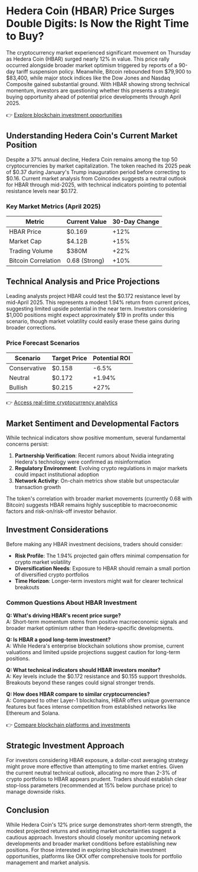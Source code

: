 # Hedera Coin (HBAR) Price Surges Double Digits: Is Now the Right Time to Buy?

The cryptocurrency market experienced significant movement on Thursday as Hedera Coin (HBAR) surged nearly 12% in value. This price rally occurred alongside broader market optimism triggered by reports of a 90-day tariff suspension policy. Meanwhile, Bitcoin rebounded from $79,900 to $83,400, while major stock indices like the Dow Jones and Nasdaq Composite gained substantial ground. With HBAR showing strong technical momentum, investors are questioning whether this presents a strategic buying opportunity ahead of potential price developments through April 2025.

👉 [Explore blockchain investment opportunities](https://bit.ly/okx-bonus)

## Understanding Hedera Coin's Current Market Position

Despite a 37% annual decline, Hedera Coin remains among the top 50 cryptocurrencies by market capitalization. The token reached its 2025 peak of $0.37 during January's Trump inauguration period before correcting to $0.16. Current market analysis from Coincodex suggests a neutral outlook for HBAR through mid-2025, with technical indicators pointing to potential resistance levels near $0.172.

### Key Market Metrics (April 2025)
| Metric                | Current Value     | 30-Day Change |
|-----------------------|-------------------|---------------|
| HBAR Price            | $0.169            | +12%          |
| Market Cap            | $4.12B            | +15%          |
| Trading Volume        | $380M             | +22%          |
| Bitcoin Correlation   | 0.68 (Strong)     | +10%          |

## Technical Analysis and Price Projections

Leading analysts project HBAR could test the $0.172 resistance level by mid-April 2025. This represents a modest 1.94% return from current prices, suggesting limited upside potential in the near term. Investors considering $1,000 positions might expect approximately $19 in profits under this scenario, though market volatility could easily erase these gains during broader corrections.

### Price Forecast Scenarios
| Scenario      | Target Price | Potential ROI |
|---------------|--------------|---------------|
| Conservative  | $0.158       | -6.5%         |
| Neutral       | $0.172       | +1.94%        |
| Bullish       | $0.215       | +27%          |

👉 [Access real-time cryptocurrency analytics](https://bit.ly/okx-bonus)

## Market Sentiment and Developmental Factors

While technical indicators show positive momentum, several fundamental concerns persist:

1. **Partnership Verification**: Recent rumors about Nvidia integrating Hedera's technology were confirmed as misinformation
2. **Regulatory Environment**: Evolving crypto regulations in major markets could impact institutional adoption
3. **Network Activity**: On-chain metrics show stable but unspectacular transaction growth

The token's correlation with broader market movements (currently 0.68 with Bitcoin) suggests HBAR remains highly susceptible to macroeconomic factors and risk-on/risk-off investor behavior.

## Investment Considerations

Before making any HBAR investment decisions, traders should consider:

- **Risk Profile**: The 1.94% projected gain offers minimal compensation for crypto market volatility
- **Diversification Needs**: Exposure to HBAR should remain a small portion of diversified crypto portfolios
- **Time Horizon**: Longer-term investors might wait for clearer technical breakouts

### Common Questions About HBAR Investment

**Q: What's driving HBAR's recent price surge?**  
A: Short-term momentum stems from positive macroeconomic signals and broader market optimism rather than Hedera-specific developments.

**Q: Is HBAR a good long-term investment?**  
A: While Hedera's enterprise blockchain solutions show promise, current valuations and limited upside projections suggest caution for long-term positions.

**Q: What technical indicators should HBAR investors monitor?**  
A: Key levels include the $0.172 resistance and $0.155 support thresholds. Breakouts beyond these ranges could signal stronger trends.

**Q: How does HBAR compare to similar cryptocurrencies?**  
A: Compared to other Layer-1 blockchains, HBAR offers unique governance features but faces intense competition from established networks like Ethereum and Solana.

👉 [Compare blockchain platforms and investments](https://bit.ly/okx-bonus)

## Strategic Investment Approach

For investors considering HBAR exposure, a dollar-cost averaging strategy might prove more effective than attempting to time market entries. Given the current neutral technical outlook, allocating no more than 2-3% of crypto portfolios to HBAR appears prudent. Traders should establish clear stop-loss parameters (recommended at 15% below purchase price) to manage downside risks.

## Conclusion

While Hedera Coin's 12% price surge demonstrates short-term strength, the modest projected returns and existing market uncertainties suggest a cautious approach. Investors should closely monitor upcoming network developments and broader market conditions before establishing new positions. For those interested in exploring blockchain investment opportunities, platforms like OKX offer comprehensive tools for portfolio management and market analysis.